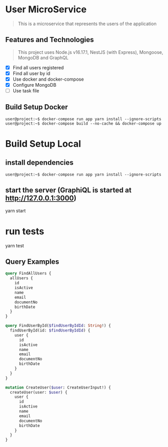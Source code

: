 # User MicroService
> This is a microservice that represents the users of the application

## Features and Technologies
> This project uses Node.js v16.17.1, NestJS (with Express), Mongoose, MongoDB and GraphQL

- [x] Find all users registered
- [x] Find all user by id
- [x] Use docker and docker-compose
- [x] Configure MongoDB
- [ ] Use task file

## Build Setup Docker

```console
user@project:~$ docker-compose run app yarn install --ignore-scripts
user@project:~$ docker-compose build --no-cache && docker-compose up
```

# Build Setup Local
## install dependencies
```console
user@project:~$ docker-compose run app yarn install --ignore-scripts
```

## start the server (GraphiQL is started at http://127.0.0.1:3000)
yarn start

# run tests
yarn test

## Query Examples

```graphql
query FindAllUsers {
  allUsers {
    id
    isActive
    name
    email
    documentNo
    birthDate
  }
}
```

```graphql
query FindUserById($findUserByIdId: String!) {
  findUserById(id: $findUserByIdId) {
    user {
      id
      isActive
      name
      email
      documentNo
      birthDate
    }
  }
}
```

```graphql
mutation CreateUser($user: CreateUserInput!) {
  createUser(user: $user) {
    user {
      id
      isActive
      name
      email
      documentNo
      birthDate
    }
  }
}
```
